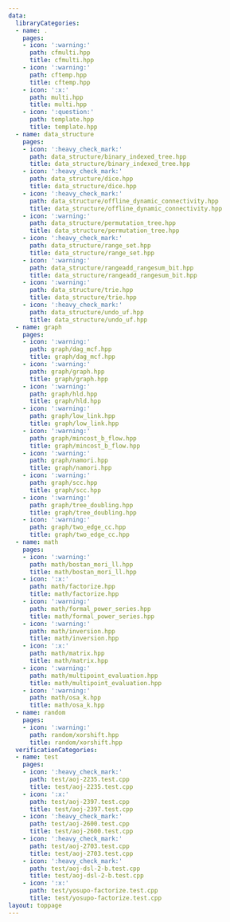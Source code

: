 ```yaml
---
data:
  libraryCategories:
  - name: .
    pages:
    - icon: ':warning:'
      path: cfmulti.hpp
      title: cfmulti.hpp
    - icon: ':warning:'
      path: cftemp.hpp
      title: cftemp.hpp
    - icon: ':x:'
      path: multi.hpp
      title: multi.hpp
    - icon: ':question:'
      path: template.hpp
      title: template.hpp
  - name: data_structure
    pages:
    - icon: ':heavy_check_mark:'
      path: data_structure/binary_indexed_tree.hpp
      title: data_structure/binary_indexed_tree.hpp
    - icon: ':heavy_check_mark:'
      path: data_structure/dice.hpp
      title: data_structure/dice.hpp
    - icon: ':heavy_check_mark:'
      path: data_structure/offline_dynamic_connectivity.hpp
      title: data_structure/offline_dynamic_connectivity.hpp
    - icon: ':warning:'
      path: data_structure/permutation_tree.hpp
      title: data_structure/permutation_tree.hpp
    - icon: ':heavy_check_mark:'
      path: data_structure/range_set.hpp
      title: data_structure/range_set.hpp
    - icon: ':warning:'
      path: data_structure/rangeadd_rangesum_bit.hpp
      title: data_structure/rangeadd_rangesum_bit.hpp
    - icon: ':warning:'
      path: data_structure/trie.hpp
      title: data_structure/trie.hpp
    - icon: ':heavy_check_mark:'
      path: data_structure/undo_uf.hpp
      title: data_structure/undo_uf.hpp
  - name: graph
    pages:
    - icon: ':warning:'
      path: graph/dag_mcf.hpp
      title: graph/dag_mcf.hpp
    - icon: ':warning:'
      path: graph/graph.hpp
      title: graph/graph.hpp
    - icon: ':warning:'
      path: graph/hld.hpp
      title: graph/hld.hpp
    - icon: ':warning:'
      path: graph/low_link.hpp
      title: graph/low_link.hpp
    - icon: ':warning:'
      path: graph/mincost_b_flow.hpp
      title: graph/mincost_b_flow.hpp
    - icon: ':warning:'
      path: graph/namori.hpp
      title: graph/namori.hpp
    - icon: ':warning:'
      path: graph/scc.hpp
      title: graph/scc.hpp
    - icon: ':warning:'
      path: graph/tree_doubling.hpp
      title: graph/tree_doubling.hpp
    - icon: ':warning:'
      path: graph/two_edge_cc.hpp
      title: graph/two_edge_cc.hpp
  - name: math
    pages:
    - icon: ':warning:'
      path: math/bostan_mori_ll.hpp
      title: math/bostan_mori_ll.hpp
    - icon: ':x:'
      path: math/factorize.hpp
      title: math/factorize.hpp
    - icon: ':warning:'
      path: math/formal_power_series.hpp
      title: math/formal_power_series.hpp
    - icon: ':warning:'
      path: math/inversion.hpp
      title: math/inversion.hpp
    - icon: ':x:'
      path: math/matrix.hpp
      title: math/matrix.hpp
    - icon: ':warning:'
      path: math/multipoint_evaluation.hpp
      title: math/multipoint_evaluation.hpp
    - icon: ':warning:'
      path: math/osa_k.hpp
      title: math/osa_k.hpp
  - name: random
    pages:
    - icon: ':warning:'
      path: random/xorshift.hpp
      title: random/xorshift.hpp
  verificationCategories:
  - name: test
    pages:
    - icon: ':heavy_check_mark:'
      path: test/aoj-2235.test.cpp
      title: test/aoj-2235.test.cpp
    - icon: ':x:'
      path: test/aoj-2397.test.cpp
      title: test/aoj-2397.test.cpp
    - icon: ':heavy_check_mark:'
      path: test/aoj-2600.test.cpp
      title: test/aoj-2600.test.cpp
    - icon: ':heavy_check_mark:'
      path: test/aoj-2703.test.cpp
      title: test/aoj-2703.test.cpp
    - icon: ':heavy_check_mark:'
      path: test/aoj-dsl-2-b.test.cpp
      title: test/aoj-dsl-2-b.test.cpp
    - icon: ':x:'
      path: test/yosupo-factorize.test.cpp
      title: test/yosupo-factorize.test.cpp
layout: toppage
---
```

